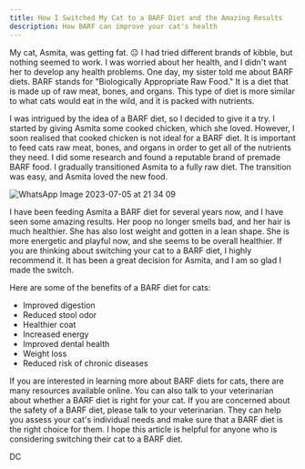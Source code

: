 ```yaml
---
title: How I Switched My Cat to a BARF Diet and the Amazing Results
description: How BARF can improve your cat's health
---
```


My cat, Asmita, was getting fat. 😐 I had tried different brands of kibble, but nothing seemed to work. I was worried about her health, and I didn't want her to develop any health problems.
One day, my sister told me about BARF diets. BARF stands for "Biologically Appropriate Raw Food." It is a diet that is made up of raw meat, bones, and organs. This type of diet is more similar to what cats would eat in the wild, and it is packed with nutrients.

I was intrigued by the idea of a BARF diet, so I decided to give it a try. I started by giving Asmita some cooked chicken, which she loved. However, I soon realised that cooked chicken is not ideal for a BARF diet. It is important to feed cats raw meat, bones, and organs in order to get all of the nutrients they need.
I did some research and found a reputable brand of premade BARF food. I gradually transitioned Asmita to a fully raw diet. The transition was easy, and Asmita loved the new food.

![WhatsApp Image 2023-07-05 at 21 34 09](https://github.com/MishiBarf/Mishi/assets/129614059/3837a8b7-6de3-4878-bcea-4e10aa90931b)

I have been feeding Asmita a BARF diet for several years now, and I have seen some amazing results. Her poop no longer smells bad, and her hair is much healthier. She has also lost weight and gotten in a lean shape. She is more energetic and playful now, and she seems to be overall healthier.
If you are thinking about switching your cat to a BARF diet, I highly recommend it. It has been a great decision for Asmita, and I am so glad I made the switch.

Here are some of the benefits of a BARF diet for cats:  
- Improved digestion  
- Reduced stool odor  
- Healthier coat  
- Increased energy  
- Improved dental health  
- Weight loss  
- Reduced risk of chronic diseases  

If you are interested in learning more about BARF diets for cats, there are many resources available online. You can also talk to your veterinarian about whether a BARF diet is right for your cat.
If you are concerned about the safety of a BARF diet, please talk to your veterinarian. They can help you assess your cat's individual needs and make sure that a BARF diet is the right choice for them.
I hope this article is helpful for anyone who is considering switching their cat to a BARF diet.

DC
